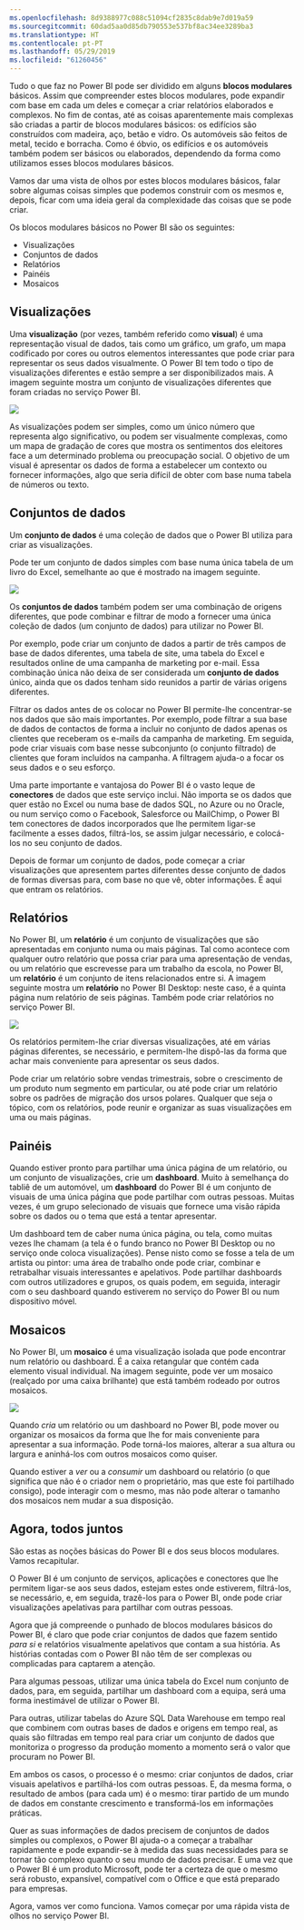 ```yaml
---
ms.openlocfilehash: 8d9388977c088c51094cf2835c8dab9e7d019a59
ms.sourcegitcommit: 60dad5aa0d85db790553e537bf8ac34ee3289ba3
ms.translationtype: HT
ms.contentlocale: pt-PT
ms.lasthandoff: 05/29/2019
ms.locfileid: "61260456"
---
```

Tudo o que faz no Power BI pode ser dividido em alguns **blocos modulares** básicos. Assim que compreender estes blocos modulares, pode expandir com base em cada um deles e começar a criar relatórios elaborados e complexos. No fim de contas, até as coisas aparentemente mais complexas são criadas a partir de blocos modulares básicos: os edifícios são construídos com madeira, aço, betão e vidro. Os automóveis são feitos de metal, tecido e borracha. Como é óbvio, os edifícios e os automóveis também podem ser básicos ou elaborados, dependendo da forma como utilizamos esses blocos modulares básicos.

Vamos dar uma vista de olhos por estes blocos modulares básicos, falar sobre algumas coisas simples que podemos construir com os mesmos e, depois, ficar com uma ideia geral da complexidade das coisas que se pode criar.

Os blocos modulares básicos no Power BI são os seguintes:

* Visualizações
* Conjuntos de dados
* Relatórios
* Painéis
* Mosaicos

## <a name="visualizations"></a>Visualizações
Uma **visualização** (por vezes, também referido como **visual**) é uma representação visual de dados, tais como um gráfico, um grafo, um mapa codificado por cores ou outros elementos interessantes que pode criar para representar os seus dados visualmente. O Power BI tem todo o tipo de visualizações diferentes e estão sempre a ser disponibilizados mais. A imagem seguinte mostra um conjunto de visualizações diferentes que foram criadas no serviço Power BI.

![](media/0-0b-building-blocks-power-bi/c0a0b_1.png)

As visualizações podem ser simples, como um único número que representa algo significativo, ou podem ser visualmente complexas, como um mapa de gradação de cores que mostra os sentimentos dos eleitores face a um determinado problema ou preocupação social. O objetivo de um visual é apresentar os dados de forma a estabelecer um contexto ou fornecer informações, algo que seria difícil de obter com base numa tabela de números ou texto.

## <a name="datasets"></a>Conjuntos de dados
Um **conjunto de dados** é uma coleção de dados que o Power BI utiliza para criar as visualizações.

Pode ter um conjunto de dados simples com base numa única tabela de um livro do Excel, semelhante ao que é mostrado na imagem seguinte.

![](media/0-0b-building-blocks-power-bi/c0a0b_2.png)

Os **conjuntos de dados** também podem ser uma combinação de origens diferentes, que pode combinar e filtrar de modo a fornecer uma única coleção de dados (um conjunto de dados) para utilizar no Power BI.

Por exemplo, pode criar um conjunto de dados a partir de três campos de base de dados diferentes, uma tabela de site, uma tabela do Excel e resultados online de uma campanha de marketing por e-mail. Essa combinação única não deixa de ser considerada um **conjunto de dados** único, ainda que os dados tenham sido reunidos a partir de várias origens diferentes.

Filtrar os dados antes de os colocar no Power BI permite-lhe concentrar-se nos dados que são mais importantes. Por exemplo, pode filtrar a sua base de dados de contactos de forma a incluir no conjunto de dados apenas os clientes que receberam os e-mails da campanha de marketing. Em seguida, pode criar visuais com base nesse subconjunto (o conjunto filtrado) de clientes que foram incluídos na campanha. A filtragem ajuda-o a focar os seus dados e o seu esforço.

Uma parte importante e vantajosa do Power BI é o vasto leque de **conectores** de dados que este serviço inclui. Não importa se os dados que quer estão no Excel ou numa base de dados SQL, no Azure ou no Oracle, ou num serviço como o Facebook, Salesforce ou MailChimp, o Power BI tem conectores de dados incorporados que lhe permitem ligar-se facilmente a esses dados, filtrá-los, se assim julgar necessário, e colocá-los no seu conjunto de dados.

Depois de formar um conjunto de dados, pode começar a criar visualizações que apresentem partes diferentes desse conjunto de dados de formas diversas para, com base no que vê, obter informações. É aqui que entram os relatórios.

## <a name="reports"></a>Relatórios
No Power BI, um **relatório** é um conjunto de visualizações que são apresentadas em conjunto numa ou mais páginas. Tal como acontece com qualquer outro relatório que possa criar para uma apresentação de vendas, ou um relatório que escrevesse para um trabalho da escola, no Power BI, um **relatório** é um conjunto de itens relacionados entre si. A imagem seguinte mostra um **relatório** no Power BI Desktop: neste caso, é a quinta página num relatório de seis páginas. Também pode criar relatórios no serviço Power BI.

![](media/0-0b-building-blocks-power-bi/c0a0b_3.png)

Os relatórios permitem-lhe criar diversas visualizações, até em várias páginas diferentes, se necessário, e permitem-lhe dispô-las da forma que achar mais conveniente para apresentar os seus dados.

Pode criar um relatório sobre vendas trimestrais, sobre o crescimento de um produto num segmento em particular, ou até pode criar um relatório sobre os padrões de migração dos ursos polares. Qualquer que seja o tópico, com os relatórios, pode reunir e organizar as suas visualizações em uma ou mais páginas.

## <a name="dashboards"></a>Painéis
Quando estiver pronto para partilhar uma única página de um relatório, ou um conjunto de visualizações, crie um **dashboard**. Muito à semelhança do tabliê de um automóvel, um **dashboard** do Power BI é um conjunto de visuais de uma única página que pode partilhar com outras pessoas. Muitas vezes, é um grupo selecionado de visuais que fornece uma visão rápida sobre os dados ou o tema que está a tentar apresentar.

Um dashboard tem de caber numa única página, ou tela, como muitas vezes lhe chamam (a tela é o fundo branco no Power BI Desktop ou no serviço onde coloca visualizações). Pense nisto como se fosse a tela de um artista ou pintor: uma área de trabalho onde pode criar, combinar e retrabalhar visuais interessantes e apelativos.
Pode partilhar dashboards com outros utilizadores e grupos, os quais podem, em seguida, interagir com o seu dashboard quando estiverem no serviço do Power BI ou num dispositivo móvel.

## <a name="tiles"></a>Mosaicos
No Power BI, um **mosaico** é uma visualização isolada que pode encontrar num relatório ou dashboard. É a caixa retangular que contém cada elemento visual individual. Na imagem seguinte, pode ver um mosaico (realçado por uma caixa brilhante) que está também rodeado por outros mosaicos.

![](media/0-0b-building-blocks-power-bi/c0a0b_4.png)

Quando *cria* um relatório ou um dashboard no Power BI, pode mover ou organizar os mosaicos da forma que lhe for mais conveniente para apresentar a sua informação. Pode torná-los maiores, alterar a sua altura ou largura e aninhá-los com outros mosaicos como quiser.

Quando estiver a *ver* ou a *consumir* um dashboard ou relatório (o que significa que não é o criador nem o proprietário, mas que este foi partilhado consigo), pode interagir com o mesmo, mas não pode alterar o tamanho dos mosaicos nem mudar a sua disposição.

## <a name="all-together-now"></a>Agora, todos juntos
São estas as noções básicas do Power BI e dos seus blocos modulares. Vamos recapitular.

O Power BI é um conjunto de serviços, aplicações e conectores que lhe permitem ligar-se aos seus dados, estejam estes onde estiverem, filtrá-los, se necessário, e, em seguida, trazê-los para o Power BI, onde pode criar visualizações apelativas para partilhar com outras pessoas.  

Agora que já compreende o punhado de blocos modulares básicos do Power BI, é claro que pode criar conjuntos de dados que fazem sentido *para si* e relatórios visualmente apelativos que contam a sua história. As histórias contadas com o Power BI não têm de ser complexas ou complicadas para captarem a atenção.

Para algumas pessoas, utilizar uma única tabela do Excel num conjunto de dados, para, em seguida, partilhar um dashboard com a equipa, será uma forma inestimável de utilizar o Power BI.

Para outras, utilizar tabelas do Azure SQL Data Warehouse em tempo real que combinem com outras bases de dados e origens em tempo real, as quais são filtradas em tempo real para criar um conjunto de dados que monitoriza o progresso da produção momento a momento será o valor que procuram no Power BI.

Em ambos os casos, o processo é o mesmo: criar conjuntos de dados, criar visuais apelativos e partilhá-los com outras pessoas. E, da mesma forma, o resultado de ambos (para cada um) é o mesmo: tirar partido de um mundo de dados em constante crescimento e transformá-los em informações práticas.

Quer as suas informações de dados precisem de conjuntos de dados simples ou complexos, o Power BI ajuda-o a começar a trabalhar rapidamente e pode expandir-se à medida das suas necessidades para se tornar tão complexo quanto o seu mundo de dados precisar. E uma vez que o Power BI é um produto Microsoft, pode ter a certeza de que o mesmo será robusto, expansível, compatível com o Office e que está preparado para empresas.

Agora, vamos ver como funciona. Vamos começar por uma rápida vista de olhos no serviço Power BI.

